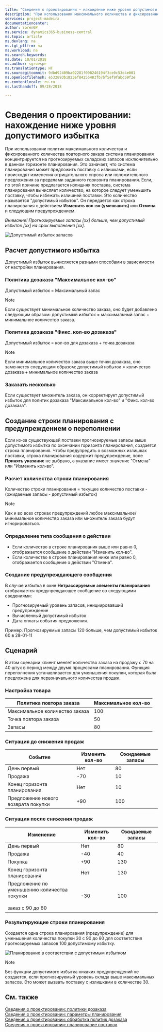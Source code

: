 ```yaml
---
title: "Сведения о проектировании — нахождение ниже уровня допустимого избытка | Документы Майкрософт"
description: "При использовании максимального количества и фиксированного количества повторного заказа система планирования концентрируется на прогнозируемых складских запасов исключительно в данном горизонте планирования. Это означает, что система планирования может предложить поставку с излишками, если происходят изменения отрицательного спроса или положительного предложения за пределами заданного горизонта планирования."
services: project-madeira
documentationcenter: 
author: SorenGP
ms.service: dynamics365-business-central
ms.topic: article
ms.devlang: na
ms.tgt_pltfrm: na
ms.workload: na
ms.search.keywords: 
ms.date: 10/01/2018
ms.author: sgroespe
ms.translationtype: HT
ms.sourcegitcommit: 9dbd92409ba02281f008246194f3ce0c53e4e001
ms.openlocfilehash: e532893b1823ef84256403fb7bf5ef9fabd59f2e
ms.contentlocale: ru-ru
ms.lasthandoff: 09/28/2018

---
```

# <a name="design-details-staying-under-the-overflow-level"></a>Сведения о проектировании: нахождение ниже уровня допустимого избытка
При использовании политик максимального количества и фиксированного количества повторного заказа система планирования концентрируется на прогнозируемых складских запасов исключительно в данном горизонте планирования. Это означает, что система планирования может предложить поставку с излишками, если происходят изменения отрицательного спроса или положительного предложения за пределами заданного горизонта планирования. Если, по этой причине предлагается излишняя поставка, система планирования вычисляет количество, на которое следует уменьшить поставку, чтобы избежать излишней поставки. Это количество называется "допустимый избыток". Он передается как строка планирования с действием **Изменить кол-во (уменьшить)** или **Отмена** и следующим предупреждением.  

*Внимание! Прогнозируемые запасы [xx] больше, чем допустимый избыток [xx] на срок выполнения [xx].*  

![Допустимый избыток запасов](media/supplyplanning_2_overflow1_new.png "Допустимый избыток запасов")  

##  <a name="calculating-the-overflow-level"></a>Расчет допустимого избытка  
Допустимый избыток вычисляется разными способами в зависимости от настройки планирования.  

### <a name="maximum-qty-reordering-policy"></a>Политика дозаказа "Максимальное кол-во"  
Допустимый избыток = Максимальный запас  

> [!NOTE]  
>  Если существует минимальное количество заказа, оно будет добавлено следующим образом: допустимый избыток = максимальный запас + минимальное количество заказа.  

### <a name="fixed-reorder-qty-reordering-policy"></a>Политика дозаказа "Фикс. кол-во дозаказа"  
Допустимый избыток = кол-во для дозаказа + точка дозаказа  

> [!NOTE]  
>  Если минимальное количество заказа выше точки дозаказа, оно заменяется следующим образом: допустимый избыток = количество дозаказа + минимальное количество заказа  

### <a name="order-multiple"></a>Заказать несколько  
Если существует множитель заказа, он корректирует допустимый избыток для политик дозаказа "Максимальное кол-во" и "Фикс. кол-во дозаказа".  

##  <a name="creating-the-planning-line-with-overflow-warning"></a>Создание строки планирования с предупреждением о переполнении  
Если из-за существующей поставки прогнозируемые запасы выше допустимого избытка по окончании горизонта планирования, создается строка планирования. Чтобы предупредить о возможных излишках поставки, строка планирования содержит предупреждение, поле **Принять указание** не выбрано, а указание имеет значение "Отмена" или "Изменить кол-во".  

### <a name="calculating-the-planning-line-quantity"></a>Расчет количества строки планирования  
Количество строки планирования = текущее количество поставки - (ожидаемые запасы - допустимый избыток)  

> [!NOTE]  
>  Как и во всех строках предупреждений любое максимальное/минимальное количество заказа или множитель заказа будут игнорироваться.  

### <a name="defining-the-action-message-type"></a>Определение типа сообщения о действии  

-   Если количество в строке планирования выше или равно 0, отображается сообщение о действии "Изменить кол-во".  
-   Если количество в строке планирования ниже или равно 0, отображается сообщение о действии "Отмена".  

### <a name="composing-the-warning-message"></a>Создание предупреждающего сообщения  
В случае избытка в окне **Нетрассируемые элементы планирования** отображается предупреждающее сообщение со следующими сведениями:  

-   Прогнозируемый уровень запасов, инициировавший предупреждение  
-   Вычисленный допустимый избыток  
-   Дата оплаты события предложения.  

Пример. Прогнозируемые запасы 120 больше, чем допустимый избыток 60 в 28-01-11  

## <a name="scenario"></a>Сценарий  
В этом сценарии клиент меняет количество заказа на продажу с 70 на 40 штук в период между двумя процессами планирования. Функция переполнения устанавливается для уменьшения покупки, которая была предложена для первоначального количества продаж.  

### <a name="item-setup"></a>Настройка товара  

|Политика повтора заказа|Максимальное кол-во|  
|-----------------------|------------------|  
|Максимальное количество заказа|100|  
|Точка повтора заказа|50|  
|Запасы|80|  

### <a name="situation-before-sales-decrease"></a>Ситуация до снижения продаж  

|Событие|Изменить кол-во|Ожидаемые запасы|  
|-----------|-----------------|-------------------------|  
|День первый|Нет|80|  
|Продажа|-70|10|  
|Конец горизонта планирования|Нет|10|  
|Предложение нового возврата покупки|+90|100|  

### <a name="situation-after-sales-decrease"></a>Ситуация после снижения продаж  

|Изменение|Изменить кол-во|Ожидаемые запасы|  
|------------|-----------------|-------------------------|  
|День первый|Нет|80|  
|Продажа|-40|40|  
|Покупка|+90|130|  
|Конец горизонта планирования|Нет|130|  
|Предложение по уменьшению количества покупки<br /><br /> заказ с 90 до 60|-30|100|  

### <a name="resulting-planning-lines"></a>Результирующие строки планирования  
 Создается одна строка планирования (предупреждение) для уменьшения количества покупки 30 с 90 до 60 для соответствия прогнозируемых запасов 100 допустимому избытку.  

![Планирование в соответствии с допустимым избытком](media/nav_app_supply_planning_2_overflow2.png "Планирование в соответствии с допустимым избытком")  

> [!NOTE]  
>  Без функции допустимого избытка никаких предупреждений не создается, если прогнозируемый уровень склада выше максимальных запасов. Это может вызвать поставку с излишками в количестве 30.  

## <a name="see-also"></a>См. также  
[Сведения о проектировании: политики дозаказа](design-details-reordering-policies.md)   
[Сведения о проектировании: параметры планирования](design-details-planning-parameters.md)   
[Сведения о проектировании: обработка политик дозаказа](design-details-handling-reordering-policies.md)   
[Сведения о проектировании: планирование поставок](design-details-supply-planning.md)

